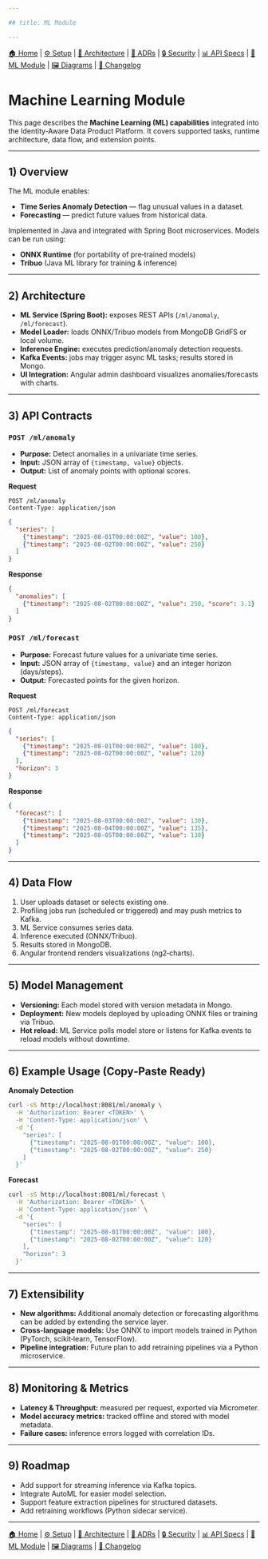 ```yaml
---

## title: ML Module

---
```


[🏠 Home](index.md) | [⚙ Setup](setup.md) | [📐 Architecture](architecture.md) | [📜 ADRs](ADRs) | [🔒 Security](security.md) | [📊 API Specs](api-specs.md) | [🤖 ML Module](ml-module.md) | [🖼 Diagrams](diagrams/) | [📝 Changelog](CHANGELOG.md)

# Machine Learning Module

This page describes the **Machine Learning (ML) capabilities** integrated into the Identity‑Aware Data Product Platform. It covers supported tasks, runtime architecture, data flow, and extension points.

---

## 1) Overview

The ML module enables:

* **Time Series Anomaly Detection** — flag unusual values in a dataset.
* **Forecasting** — predict future values from historical data.

Implemented in Java and integrated with Spring Boot microservices. Models can be run using:

* **ONNX Runtime** (for portability of pre‑trained models)
* **Tribuo** (Java ML library for training & inference)

---

## 2) Architecture

* **ML Service (Spring Boot):** exposes REST APIs (`/ml/anomaly`, `/ml/forecast`).
* **Model Loader:** loads ONNX/Tribuo models from MongoDB GridFS or local volume.
* **Inference Engine:** executes prediction/anomaly detection requests.
* **Kafka Events:** jobs may trigger async ML tasks; results stored in Mongo.
* **UI Integration:** Angular admin dashboard visualizes anomalies/forecasts with charts.

---

## 3) API Contracts

### `POST /ml/anomaly`

* **Purpose:** Detect anomalies in a univariate time series.
* **Input:** JSON array of `{timestamp, value}` objects.
* **Output:** List of anomaly points with optional scores.

**Request**

```http
POST /ml/anomaly
Content-Type: application/json
```

```json
{
  "series": [
    {"timestamp": "2025-08-01T00:00:00Z", "value": 100},
    {"timestamp": "2025-08-02T00:00:00Z", "value": 250}
  ]
}
```

**Response**

```json
{
  "anomalies": [
    {"timestamp": "2025-08-02T00:00:00Z", "value": 250, "score": 3.1}
  ]
}
```

### `POST /ml/forecast`

* **Purpose:** Forecast future values for a univariate time series.
* **Input:** JSON array of `{timestamp, value}` and an integer horizon (days/steps).
* **Output:** Forecasted points for the given horizon.

**Request**

```http
POST /ml/forecast
Content-Type: application/json
```

```json
{
  "series": [
    {"timestamp": "2025-08-01T00:00:00Z", "value": 100},
    {"timestamp": "2025-08-02T00:00:00Z", "value": 120}
  ],
  "horizon": 3
}
```

**Response**

```json
{
  "forecast": [
    {"timestamp": "2025-08-03T00:00:00Z", "value": 130},
    {"timestamp": "2025-08-04T00:00:00Z", "value": 135},
    {"timestamp": "2025-08-05T00:00:00Z", "value": 138}
  ]
}
```

---

## 4) Data Flow

1. User uploads dataset or selects existing one.
2. Profiling jobs run (scheduled or triggered) and may push metrics to Kafka.
3. ML Service consumes series data.
4. Inference executed (ONNX/Tribuo).
5. Results stored in MongoDB.
6. Angular frontend renders visualizations (ng2‑charts).

---

## 5) Model Management

* **Versioning:** Each model stored with version metadata in Mongo.
* **Deployment:** New models deployed by uploading ONNX files or training via Tribuo.
* **Hot reload:** ML Service polls model store or listens for Kafka events to reload models without downtime.

---

## 6) Example Usage (Copy‑Paste Ready)

**Anomaly Detection**

```bash
curl -sS http://localhost:8081/ml/anomaly \
  -H 'Authorization: Bearer <TOKEN>' \
  -H 'Content-Type: application/json' \
  -d '{
    "series": [
      {"timestamp": "2025-08-01T00:00:00Z", "value": 100},
      {"timestamp": "2025-08-02T00:00:00Z", "value": 250}
    ]
  }'
```

**Forecast**

```bash
curl -sS http://localhost:8081/ml/forecast \
  -H 'Authorization: Bearer <TOKEN>' \
  -H 'Content-Type: application/json' \
  -d '{
    "series": [
      {"timestamp": "2025-08-01T00:00:00Z", "value": 100},
      {"timestamp": "2025-08-02T00:00:00Z", "value": 120}
    ],
    "horizon": 3
  }'
```

---

## 7) Extensibility

* **New algorithms:** Additional anomaly detection or forecasting algorithms can be added by extending the service layer.
* **Cross‑language models:** Use ONNX to import models trained in Python (PyTorch, scikit‑learn, TensorFlow).
* **Pipeline integration:** Future plan to add retraining pipelines via a Python microservice.

---

## 8) Monitoring & Metrics

* **Latency & Throughput:** measured per request, exported via Micrometer.
* **Model accuracy metrics:** tracked offline and stored with model metadata.
* **Failure cases:** inference errors logged with correlation IDs.

---

## 9) Roadmap

* Add support for streaming inference via Kafka topics.
* Integrate AutoML for easier model selection.
* Support feature extraction pipelines for structured datasets.
* Add retraining workflows (Python sidecar service).

---

[🏠 Home](index.md) | [⚙ Setup](setup.md) | [📐 Architecture](architecture.md) | [📜 ADRs](ADRs) | [🔒 Security](security.md) | [📊 API Specs](api-specs.md) | [🤖 ML Module](ml-module.md) | [🖼 Diagrams](diagrams/) | [📝 Changelog](CHANGELOG.md)
